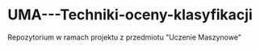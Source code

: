 # UMA---Techniki-oceny-klasyfikacji
Repozytorium w ramach projektu z przedmiotu "Uczenie Maszynowe"
